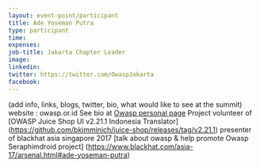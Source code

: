 ```yaml
---
layout: event-point/participant
title: Ade Yoseman Putra
type: participant
time: 
expenses: 
job-title: Jakarta Chapter Leader
image: 
linkedin:
twitter: https://twitter.com/OwaspJakarta
facebook:
---
```



(add info, links, blogs, twitter, bio, what would like to see at the summit)
website :
owasp.or.id
See bio at [Owasp personal page](https://www.owasp.org/index.php/Ade_Yoseman_Putra) 
Project volunteer of [OWASP Juice Shop UI v2.21.1 Indonesia Translator] (https://github.com/bkimminich/juice-shop/releases/tag/v2.21.1)
presenter of blackhat asia singapore 2017 [talk about owasp & help promote Owasp Seraphimdroid project]
(https://www.blackhat.com/asia-17/arsenal.html#ade-yoseman-putra)

